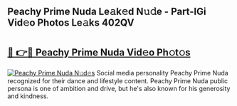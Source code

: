 ## Peachy Prime Nuda Le𝚊k𝚎d N𝚞𝚍e - Part-IGi Vid𝚎o Photos Le𝚊ks 402QV

# <h2><a href="http://fbg2hvm.evod.top/?m=Peachy+Prime+Nuda">🔗 👉🔴 Peachy Prime Nuda Vid𝚎o Ph𝚘t𝚘s</a></h2>

[![Peachy Prime Nuda N𝚞d𝚎s](https://i.imgur.com/8V9OHl7.gif)](http://fbg2hvm.evod.top/?m=Peachy+Prime+Nuda)
Social media personality Peachy Prime Nuda recognized for their dance and lifestyle content. Peachy Prime Nuda public persona is one of ambition and drive, but he's also known for his generosity and kindness. 
